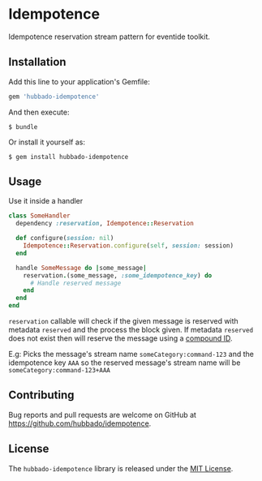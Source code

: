 # Idempotence

Idempotence reservation stream pattern for eventide toolkit.

## Installation

Add this line to your application's Gemfile:

```ruby
gem 'hubbado-idempotence'
```

And then execute:

    $ bundle

Or install it yourself as:

    $ gem install hubbado-idempotence

## Usage

Use it inside a handler

```ruby
class SomeHandler
  dependency :reservation, Idempotence::Reservation

  def configure(session: nil)
    Idempotence::Reservation.configure(self, session: session)
  end

  handle SomeMessage do |some_message|
    reservation.(some_message, :some_idempotence_key) do
      # Handle reserved message
    end
  end
end
```

`reservation` callable will check if the given message is reserved with metadata `reserved` and the process the 
block given. If metadata `reserved` does not exist then will reserve the message using a [compound ID](http://docs.eventide-project.org/glossary.html#compound-id).

E.g: Picks the message's stream name `someCategory:command-123` and the idempotence key `AAA` so the reserved message's stream name will be
`someCategory:command-123+AAA`

## Contributing

Bug reports and pull requests are welcome on GitHub at https://github.com/hubbado/idempotence.

## License

The `hubbado-idempotence` library is released under the [MIT License](https://opensource.org/licenses/MIT).
